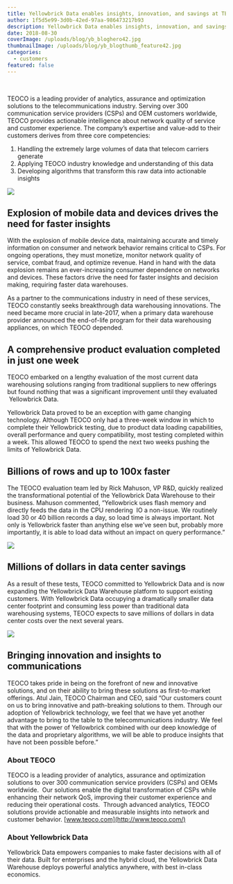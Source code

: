 ```yaml
---
title: Yellowbrick Data enables insights, innovation, and savings at TEOCO
author: 1f5d5e99-3d0b-42ed-97aa-986473217b93
description: Yellowbrick Data enables insights, innovation, and savings at TEOCO
date: 2018-08-30
coverImage: /uploads/blog/yb_bloghero42.jpg
thumbnailImage: /uploads/blog/yb_blogthumb_feature42.jpg
categories:
  - customers
featured: false
---
```


<BaseWistia id="o4bgkyrs5q" />
<br>

TEOCO is a leading provider of analytics, assurance and optimization solutions to the telecommunications industry. Serving over 300 communication service providers (CSPs) and OEM customers worldwide, TEOCO provides actionable intelligence about network quality of service and customer experience. The company’s expertise and value-add to their customers derives from three core competencies:

1. Handling the extremely large volumes of data that telecom carriers generate
2. Applying TEOCO industry knowledge and understanding of this data
3. Developing algorithms that transform this raw data into actionable insights

![](/uploads/blog-TEOCO-Quote-1-1024x512.jpg)

## Explosion of mobile data and devices drives the need for faster insights

With the explosion of mobile device data, maintaining accurate and timely information on consumer and network behavior remains critical to CSPs. For ongoing operations, they must monetize, monitor network quality of service, combat fraud, and optimize revenue. Hand in hand with the data explosion remains an ever-increasing consumer dependence on networks and devices. These factors drive the need for faster insights and decision making, requiring faster data warehouses.

As a partner to the communications industry in need of these services, TEOCO constantly seeks breakthrough data warehousing innovations. The need became more crucial in late-2017, when a primary data warehouse provider announced the end-of-life program for their data warehousing appliances, on which TEOCO depended.

## A comprehensive product evaluation completed in just one week

TEOCO embarked on a lengthy evaluation of the most current data warehousing solutions ranging from traditional suppliers to new offerings but found nothing that was a significant improvement until they evaluated  Yellowbrick Data.

Yellowbrick Data proved to be an exception with game changing technology. Although TEOCO only had a three-week window in which to complete their Yellowbrick testing, due to product data loading capabilities, overall performance and query compatibility, most testing completed within a week. This allowed TEOCO to spend the next two weeks pushing the limits of Yellowbrick Data.

## Billions of rows and up to 100x faster

The TEOCO evaluation team led by Rick Mahuson, VP R&D, quickly realized the transformational potential of the Yellowbrick Data Warehouse to their business. Mahuson commented, “Yellowbrick uses flash memory and directly feeds the data in the CPU rendering  IO a non-issue. We routinely load 30 or 40 billion records a day, so load time is always important. Not only is Yellowbrick faster than anything else we’ve seen but, probably more importantly, it is able to load data without an impact on query performance.”

![](/uploads/blog-TEOCO-Quote-21-1024x512.jpg)

## Millions of dollars in data center savings

As a result of these tests, TEOCO committed to Yellowbrick Data and is now expanding the Yellowbrick Data Warehouse platform to support existing customers. With Yellowbrick Data occupying a dramatically smaller data center footprint and consuming less power than traditional data warehousing systems, TEOCO expects to save millions of dollars in data center costs over the next several years.

![](/uploads/blog-TEOCO-Quote-3-1-1024x512.jpg)

## Bringing innovation and insights to communications

TEOCO takes pride in being on the forefront of new and innovative solutions, and on their ability to bring these solutions as first-to-market offerings. Atul Jain, TEOCO Chairman and CEO, said “Our customers count on us to bring innovative and path-breaking solutions to them. Through our adoption of Yellowbrick technology, we feel that we have yet another advantage to bring to the table to the telecommunications industry. We feel that with the power of Yellowbrick combined with our deep knowledge of the data and proprietary algorithms, we will be able to produce insights that have not been possible before.”

### About TEOCO

TEOCO is a leading provider of analytics, assurance and optimization solutions to over 300 communication service providers (CSPs) and OEMs worldwide.  Our solutions enable the digital transformation of CSPs while enhancing their network QoS, improving their customer experience and reducing their operational costs.  Through advanced analytics, TEOCO solutions provide actionable and measurable insights into network and customer behavior. [www.teoco.com](http://www.teoco.com/)

### About Yellowbrick Data

Yellowbrick Data empowers companies to make faster decisions with all of their data. Built for enterprises and the hybrid cloud, the Yellowbrick Data Warehouse deploys powerful analytics anywhere, with best in-class economics.
